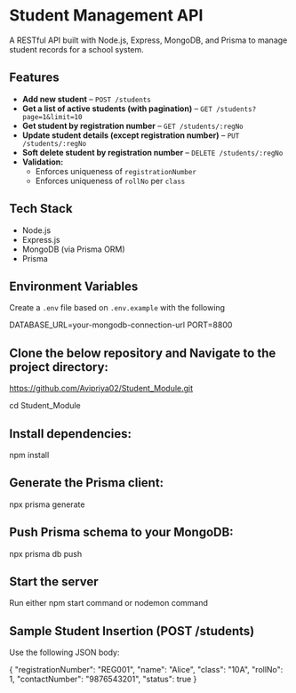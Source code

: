# Student Management API

A RESTful API built with Node.js, Express, MongoDB, and Prisma to manage student records for a school system.

## Features

- **Add new student** – `POST /students`
- **Get a list of active students (with pagination)** – `GET /students?page=1&limit=10`
- **Get student by registration number** – `GET /students/:regNo`
- **Update student details (except registration number)** – `PUT /students/:regNo`
- **Soft delete student by registration number** – `DELETE /students/:regNo`
- **Validation:**
  - Enforces uniqueness of `registrationNumber`
  - Enforces uniqueness of `rollNo` per `class`

## Tech Stack

- Node.js
- Express.js
- MongoDB (via Prisma ORM)
- Prisma

## Environment Variables

Create a `.env` file based on `.env.example` with the following

DATABASE_URL=your-mongodb-connection-url
PORT=8800

## Clone the below repository and Navigate to the project directory:

https://github.com/Avipriya02/Student_Module.git

cd Student_Module

## Install dependencies:

npm install

## Generate the Prisma client:

npx prisma generate

##  Push Prisma schema to your MongoDB:

npx prisma db push

## Start the server

Run either npm start command or nodemon command


## Sample Student Insertion (POST /students)

Use the following JSON body:

{
  "registrationNumber": "REG001",
  "name": "Alice",
  "class": "10A",
  "rollNo": 1,
  "contactNumber": "9876543201",
  "status": true
}
















